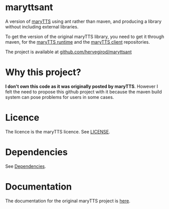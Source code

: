 # maryttsant
A version of [maryTTS](https://github.com/marytts/marytts) using ant rather than maven, and producing a library without including external libraries.

To get the version of the original maryTTS library, you need to get it through maven, for the [maryTTS runtime](https://mvnrepository.com/artifact/de.dfki.mary/marytts-runtime/5.2.1) and the
[maryTTS client](https://mvnrepository.com/artifact/marytts/marytts-client) repositories.

The project is available at [github.com/hervegirod/maryttsant](https://github.com/hervegirod/maryttsant)

# Why this project?
**I don't own this code as it was originally posted by maryTTS**. However I felt the need to propose this github project with it because the maven build system can pose problems for users in some cases.

# Licence
The licence is the maryTTS licence. See [LICENSE](LICENSE.md).

# Dependencies
See [Dependencies](DEPENDENCIES.md).

# Documentation
The documentation for the original maryTTS project is [here](https://github.com/marytts/marytts).

